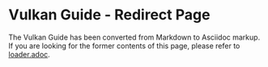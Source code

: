 # Vulkan Guide - Redirect Page

The Vulkan  Guide has been converted from Markdown to Asciidoc markup. If you are looking for the former contents of this page, please refer to [loader.adoc](./loader.adoc).
